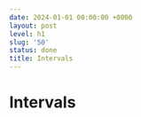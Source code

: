 ```yaml
---
date: 2024-01-01 00:00:00 +0000
layout: post
level: h1
slug: '50'
status: done
title: Intervals
---
```


# Intervals